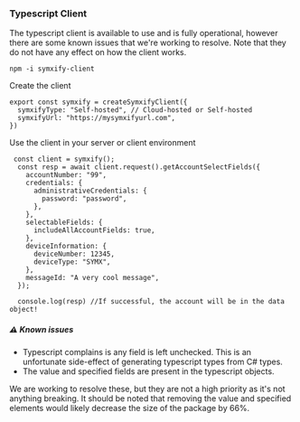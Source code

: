 ### Typescript Client

The typescript client is available to use and is fully operational, however there are some known issues that we're working to resolve. Note that they do not have any effect on how the client works.

`npm -i symxify-client`

Create the client

```
export const symxify = createSymxifyClient({
  symxifyType: "Self-hosted", // Cloud-hosted or Self-hosted
  symxifyUrl: "https://mysymxifyurl.com",
})
```

Use the client in your server or client environment

```
 const client = symxify();
  const resp = await client.request().getAccountSelectFields({
    accountNumber: "99",
    credentials: {
      administrativeCredentials: {
        password: "password",
      },
    },
    selectableFields: {
      includeAllAccountFields: true,
    },
    deviceInformation: {
      deviceNumber: 12345,
      deviceType: "SYMX",
    },
    messageId: "A very cool message",
  });

  console.log(resp) //If successful, the account will be in the data object!
```

##### ⚠️ Known issues

- Typescript complains is any field is left unchecked. This is an unfortunate side-effect of generating typescript types from C# types.
- The value and specified fields are present in the typescript objects.

We are working to resolve these, but they are not a high priority as it's not anything breaking. It should be noted that removing the value and specified elements would likely decrease the size of the package by 66%.

